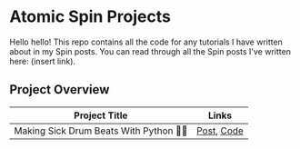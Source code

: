 # Atomic Spin Projects

Hello hello! This repo contains all the code for any tutorials I have written about in my Spin posts. You can read through all the Spin posts I've written here: (insert link).

## Project Overview

| Project Title | Links |
| --- | --- |
| Making Sick Drum Beats With Python 🥁🐍 | [Post](), [Code](https://github.com/georgia-martinez/atomic-spin-projects/tree/main/project1) |
